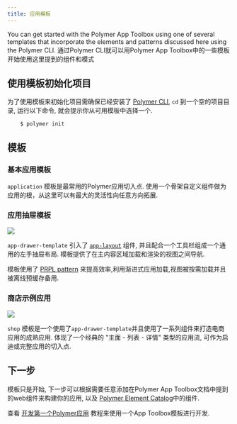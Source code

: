 ```yaml
---
title: 应用模板
---
```


<!-- toc -->

You can get started with the Polymer App Toolbox using one of several templates
that incorporate the elements and patterns discussed here using the Polymer CLI.
通过Polymer CLI就可以用Polymer App Toolbox中的一些模板开始使用这里提到的组件和模式

## 使用模板初始化项目

为了使用模板来初始化项目需确保已经安装了
[Polymer CLI](../tools/polymer-cli), `cd` 到一个空的项目目录,
运行以下命令, 就会提示你从可用模板中选择一个.

```
    $ polymer init
```

## 模板

### 基本应用模板

`application` 模板是最常用的Polymer应用切入点.  使用一个骨架自定义组件做为应用的根，从这里可以有最大的灵活性向任意方向拓展.

### 应用抽屉模板

![](/images/1.0/toolbox/app-drawer-template-desktop.png)

`app-drawer-template` 引入了 [`app-layout`](app-layout) 组件,
并且配合一个工具栏组成一个通用的左手抽屉布局.
模板提供了在主内容区域加载和渲染的视图之间导航.

模板使用了 [PRPL pattern](server) 来提高效率,利用渐进式应用加载,视图被按需加载并且被离线预缓存备用.

### 商店示例应用

![](/images/1.0/toolbox/shop-template-desktop.png)

`shop` 模板是一个使用了`app-drawer-template`并且使用了一系列组件来打造电商应用的成熟应用.  体现了一个经典的
"主面 - 列表 - 详情" 类型的应用流, 可作为启迪或完整应用的切入点.

## 下一步

模板只是开始, 下一步可以根据需要任意添加在Polymer App Toolbox文档中提到的web组件来构建你的应用, 以及
[Polymer Element Catalog](https://elements.polymer-project.org/)中的组件.

查看 [开发第一个Polymer应用](../start/toolbox/set-up)
教程来使用一个App Toolbox模板进行开发.
